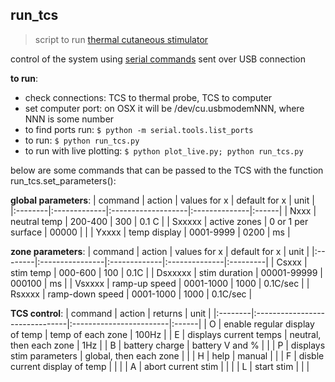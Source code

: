 ## run_tcs
> script to run [thermal cutaneous stimulator](https://www.qst-lab.eu/)

control of the system using [serial commands](https://pyserial.readthedocs.io/en/latest/pyserial.html) sent over USB connection

**to run**:
- check connections: TCS to thermal probe, TCS to computer
- set computer port: on OSX it will be /dev/cu.usbmodemNNN, where NNN is some number
- to find ports run: `$ python -m serial.tools.list_ports`
- to run: `$ python run_tcs.py`
- to run with live plotting: `$ python plot_live.py; python run_tcs.py`

below are some commands that can be passed to the TCS with the function run_tcs.set_parameters():

**global parameters**:
| command | action       | values for x       | default for x | unit  |
|:--------|:-------------|:-------------------|:--------------|:------|
| Nxxx    | neutral temp | 200-400            | 300           | 0.1 C |
| Sxxxxx  | active zones | 0 or 1 per surface | 00000         |       |
| Yxxxx   | temp display | 0001-9999          | 0200          | ms    |

**zone parameters**:
| command | action          | values for x | default for x | unit     |
|:--------|:----------------|:-------------|:--------------|:---------|
| Csxxx   | stim temp       | 000-600      | 100           | 0.1C     |
| Dsxxxxx | stim duration   | 00001-99999  | 000100        | ms       |
| Vsxxxx  | ramp-up speed   | 0001-1000    | 1000          | 0.1C/sec |
| Rsxxxx  | ramp-down speed | 0001-1000    | 1000          | 0.1C/sec |

**TCS control**:
| command | action                         | returns                 | unit  |
|:--------|:-------------------------------|:------------------------|:------|
| O       | enable regular display of temp | temp of each zone       | 100Hz |
| E       | displays current temps         | neutral, then each zone | 1Hz   |
| B       | battery charge                 | battery V and %         |       |
| P       | displays stim parameters       | global, then each zone  |       |
| H       | help                           | manual                  |       |
| F       | disble current display of temp |                         |       |
| A       | abort current stim             |                         |       |
| L       | start stim                     |                         |       |
